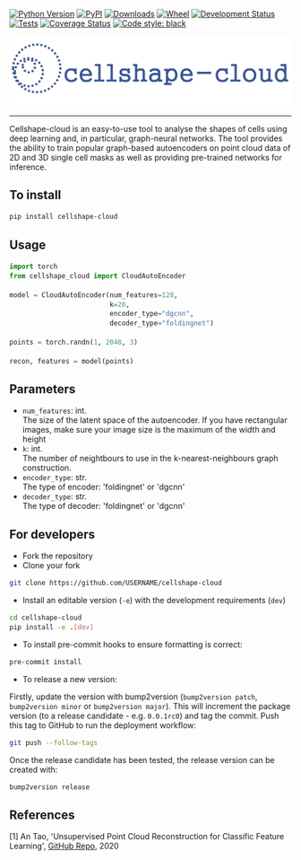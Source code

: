 [![Python Version](https://img.shields.io/pypi/pyversions/cellshape-cloud.svg)](https://pypi.org/project/cellshape-cloud)
[![PyPI](https://img.shields.io/pypi/v/cellshape-cloud.svg)](https://pypi.org/project/cellshape-cloud)
[![Downloads](https://pepy.tech/badge/cellshape-cloud)](https://pepy.tech/project/cellshape-cloud)
[![Wheel](https://img.shields.io/pypi/wheel/cellshape-cloud.svg)](https://pypi.org/project/cellshape-cloud)
[![Development Status](https://img.shields.io/pypi/status/cellshape-cloud.svg)](https://github.com/Sentinal4D/cellshape-cloud)
[![Tests](https://img.shields.io/github/workflow/status/Sentinal4D/cellshape-cloud/tests)](
    https://github.com/Sentinal4D/cellshape-cloud/actions)
[![Coverage Status](https://coveralls.io/repos/github/Sentinal4D/cellshape-cloud/badge.svg?branch=master)](https://coveralls.io/github/Sentinal4D/cellshape-cloud?branch=master)
[![Code style: black](https://img.shields.io/badge/code%20style-black-000000.svg)](https://github.com/psf/black)

<img src="https://github.com/DeVriesMatt/cellshape-cloud/blob/main/img/cellshape_cloud.png" 
     alt="Cellshape logo by Matt De Vries">
___
Cellshape-cloud is an easy-to-use tool to analyse the shapes of cells using deep learning and, in particular, graph-neural networks. The tool provides the ability to train popular graph-based autoencoders on point cloud data of 2D and 3D single cell masks as well as providing pre-trained networks for inference.



## To install
```bash
pip install cellshape-cloud
```

## Usage
```python
import torch
from cellshape_cloud import CloudAutoEncoder

model = CloudAutoEncoder(num_features=128, 
                         k=20,
                         encoder_type="dgcnn",
                         decoder_type="foldingnet")

points = torch.randn(1, 2048, 3)

recon, features = model(points)
```

## Parameters

- `num_features`: int.  
The size of the latent space of the autoencoder. If you have rectangular images, make sure your image size is the maximum of the width and height
- `k`: int.  
The number of neightbours to use in the k-nearest-neighbours graph construction.
- `encoder_type`: str.  
The type of encoder: 'foldingnet' or 'dgcnn'
- `decoder_type`: str.  
The type of decoder: 'foldingnet' or 'dgcnn'


## For developers
* Fork the repository
* Clone your fork
```bash
git clone https://github.com/USERNAME/cellshape-cloud 
```
* Install an editable version (`-e`) with the development requirements (`dev`)
```bash
cd cellshape-cloud
pip install -e .[dev] 
```
* To install pre-commit hooks to ensure formatting is correct:
```bash
pre-commit install
```

* To release a new version:

Firstly, update the version with bump2version (`bump2version patch`, 
`bump2version minor` or `bump2version major`). This will increment the 
package version (to a release candidate - e.g. `0.0.1rc0`) and tag the 
commit. Push this tag to GitHub to run the deployment workflow:

```bash
git push --follow-tags
```

Once the release candidate has been tested, the release version can be created with:

```bash
bump2version release
```

## References
[1] An Tao, 'Unsupervised Point Cloud Reconstruction for Classific Feature Learning', [GitHub Repo](https://github.com/AnTao97/UnsupervisedPointCloudReconstruction), 2020
